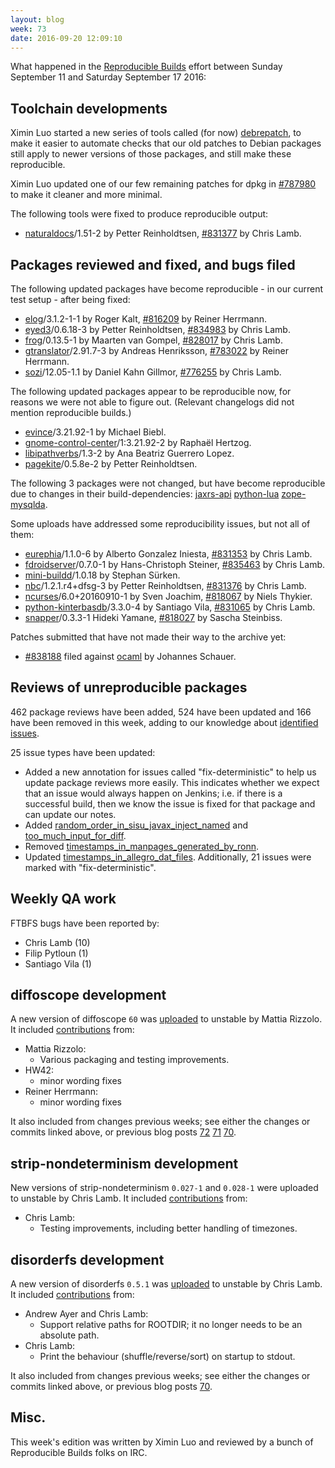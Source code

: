```yaml
---
layout: blog
week: 73
date: 2016-09-20 12:09:10
---
```


What happened in the [Reproducible
Builds](https://wiki.debian.org/ReproducibleBuilds) effort between Sunday
September 11 and Saturday September 17 2016:


Toolchain developments
----------------------

Ximin Luo started a new series of tools called (for now)
[debrepatch](https://anonscm.debian.org/cgit/reproducible/debrepatch.git/), to
make it easier to automate checks that our old patches to Debian packages still
apply to newer versions of those packages, and still make these reproducible.

Ximin Luo updated one of our few remaining patches for dpkg in [#787980](https://bugs.debian.org/787980)
to make it cleaner and more minimal.

The following tools were fixed to produce reproducible output:

 * [naturaldocs](https://tracker.debian.org/pkg/naturaldocs)/1.51-2 by Petter Reinholdtsen, [#831377](https://bugs.debian.org/831377) by Chris Lamb.


Packages reviewed and fixed, and bugs filed
-------------------------------------------

The following updated packages have become reproducible - in our current test
setup - after being fixed:

 * [elog](https://tracker.debian.org/pkg/elog)/3.1.2-1-1 by Roger Kalt, [#816209](https://bugs.debian.org/816209) by Reiner Herrmann.
 * [eyed3](https://tracker.debian.org/pkg/eyed3)/0.6.18-3 by Petter Reinholdtsen, [#834983](https://bugs.debian.org/834983) by Chris Lamb.
 * [frog](https://tracker.debian.org/pkg/frog)/0.13.5-1 by Maarten van Gompel, [#828017](https://bugs.debian.org/828017) by Chris Lamb.
 * [gtranslator](https://tracker.debian.org/pkg/gtranslator)/2.91.7-3 by Andreas Henriksson, [#783022](https://bugs.debian.org/783022) by Reiner Herrmann.
 * [sozi](https://tracker.debian.org/pkg/sozi)/12.05-1.1 by Daniel Kahn Gillmor, [#776255](https://bugs.debian.org/776255) by Chris Lamb.

The following updated packages appear to be reproducible now, for reasons we
were not able to figure out. (Relevant changelogs did not mention reproducible
builds.)

 * [evince](https://tracker.debian.org/pkg/evince)/3.21.92-1 by Michael Biebl.
 * [gnome-control-center](https://tracker.debian.org/pkg/gnome-control-center)/1:3.21.92-2 by Raphaël Hertzog.
 * [libipathverbs](https://tracker.debian.org/pkg/libipathverbs)/1.3-2 by Ana Beatriz Guerrero Lopez.
 * [pagekite](https://tracker.debian.org/pkg/pagekite)/0.5.8e-2 by Petter Reinholdtsen.

The following 3 packages were not changed, but have become reproducible due to
changes in their build-dependencies: [jaxrs-api](https://tracker.debian.org/pkg/jaxrs-api) [python-lua](https://tracker.debian.org/pkg/python-lua)
[zope-mysqlda](https://tracker.debian.org/pkg/zope-mysqlda).

Some uploads have addressed some reproducibility issues, but not all of them:

 * [eurephia](https://tracker.debian.org/pkg/eurephia)/1.1.0-6 by Alberto Gonzalez Iniesta, [#831353](https://bugs.debian.org/831353) by Chris Lamb.
 * [fdroidserver](https://tracker.debian.org/pkg/fdroidserver)/0.7.0-1 by Hans-Christoph Steiner, [#835463](https://bugs.debian.org/835463) by Chris Lamb.
 * [mini-buildd](https://tracker.debian.org/pkg/mini-buildd)/1.0.18 by Stephan Sürken.
 * [nbc](https://tracker.debian.org/pkg/nbc)/1.2.1.r4+dfsg-3 by Petter Reinholdtsen, [#831376](https://bugs.debian.org/831376) by Chris Lamb.
 * [ncurses](https://tracker.debian.org/pkg/ncurses)/6.0+20160910-1 by Sven Joachim, [#818067](https://bugs.debian.org/818067) by Niels Thykier.
 * [python-kinterbasdb](https://tracker.debian.org/pkg/python-kinterbasdb)/3.3.0-4 by Santiago Vila, [#831065](https://bugs.debian.org/831065) by Chris Lamb.
 * [snapper](https://tracker.debian.org/pkg/snapper)/0.3.3-1 Hideki Yamane, [#818027](https://bugs.debian.org/818027) by Sascha Steinbiss.

Patches submitted that have not made their way to the archive yet:

 * [#838188](https://bugs.debian.org/838188) filed against [ocaml](https://tracker.debian.org/pkg/ocaml) by Johannes Schauer.


Reviews of unreproducible packages
----------------------------------

462 package reviews have been added, 524 have been updated and 166 have been removed in this week,
adding to our knowledge about [identified issues](https://tests.reproducible-builds.org/debian/index_issues.html).

25 issue types have been updated:

- Added a new annotation for issues called "fix-deterministic" to help us
  update package reviews more easily. This indicates whether we expect that an
  issue would always happen on Jenkins; i.e. if there is a successful build,
  then we know the issue is fixed for that package and can update our notes.
- Added [random_order_in_sisu_javax_inject_named](https://tests.reproducible-builds.org/issues/unstable/random_order_in_sisu_javax_inject_named_issue.html) and
  [too_much_input_for_diff](https://tests.reproducible-builds.org/issues/unstable/too_much_input_for_diff_issue.html).
- Removed [timestamps_in_manpages_generated_by_ronn](https://tests.reproducible-builds.org/issues/unstable/timestamps_in_manpages_generated_by_ronn_issue.html).
- Updated [timestamps_in_allegro_dat_files](https://tests.reproducible-builds.org/issues/unstable/timestamps_in_allegro_dat_files_issue.html). Additionally, 21 issues
  were marked with "fix-deterministic".


Weekly QA work
--------------

FTBFS bugs have been reported by:

 - Chris Lamb (10)
 - Filip Pytloun (1)
 - Santiago Vila (1)


diffoscope development
----------------------


A new version of diffoscope `60` was
[uploaded](http://changelogs.debian.net/diffoscope#60)  to unstable by Mattia
Rizzolo. It included
[contributions](https://anonscm.debian.org/git/reproducible/diffoscope.git/log/?h=60)
from:

- Mattia Rizzolo:
  - Various packaging and testing improvements.
- HW42:
  - minor wording fixes
- Reiner Herrmann:
  - minor wording fixes

It also included from changes previous weeks; see either the changes or commits
linked above, or previous blog posts [72](../72) [71](../71) [70](../70).


strip-nondeterminism development
--------------------------------


New versions of strip-nondeterminism `0.027-1` and `0.028-1` were uploaded to
unstable by Chris Lamb. It included
[contributions](https://anonscm.debian.org/git/reproducible/strip-nondeterminism.git/log/?h=debian/0.028-1)
from:

- Chris Lamb:
  - Testing improvements, including better handling of timezones.


disorderfs development
----------------------


A new version of disorderfs `0.5.1` was
[uploaded](http://changelogs.debian.net/disorderfs#0.5.1) to unstable by Chris
Lamb. It included
[contributions](https://anonscm.debian.org/git/reproducible/disorderfs.git/log/?h=0.5.1)
from:

- Andrew Ayer and Chris Lamb:
  - Support relative paths for ROOTDIR; it no longer needs to be an absolute path.
- Chris Lamb:
  - Print the behaviour (shuffle/reverse/sort) on startup to stdout.

It also included from changes previous weeks; see either the changes or commits
linked above, or previous blog posts [70](../70).


Misc.
-----

This week's edition was written by Ximin Luo and reviewed by a bunch of
Reproducible Builds folks on IRC.
